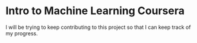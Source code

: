 # Intro to Machine Learning Coursera

I will be trying to keep contributing to this project so that I can keep track of my progress. 
